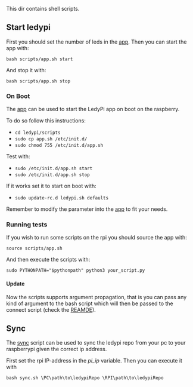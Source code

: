This dir contains shell scripts.


## Start ledypi

First you should set the number of leds in the [app](/scripts/app.sh). Then you can start the app with:

```shell script
bash scripts/app.sh start
```

And stop it with:

```shell script
bash scripts/app.sh stop
```

### On Boot

The [app](/scripts/app.sh) can be used to start the LedyPi app on boot on the raspberry.

To do so follow this instructions:
-  `cd ledypi/scripts`
-  `sudo cp app.sh /etc/init.d/`
-  `sudo chmod 755 /etc/init.d/app.sh`

Test with:
- `sudo /etc/init.d/app.sh start `
- `sudo /etc/init.d/app.sh stop `

If it works set it to start on boot with:
- `sudo update-rc.d ledypi.sh defaults`

Remember to modify the parameter into the [app](/scripts/app.sh) to fit your needs.

### Running tests
If you wish to run some scripts on the rpi you should source the app with:
```shell script
source scripts/app.sh
``` 
And then execute the scripts with:
```shell script
sudo PYTHONPATH="$pythonpath" python3 your_script.py
```

#### Update
Now the scripts supports argument propagation, that is you can pass any kind of argument to the bash script which will
 then be passed to the connect script (check the [REAMDE](../src/firebase/README.md)).
 
 
## Sync
 
 The [sync](/scripts/sync.sh) script can be used to sync the ledypi repo from your pc to your raspberrypi given the correct ip address.
 
 First set the rpi IP-address in the _pi_ip_ variable. Then you can execute it with
 ```shell script
 bash sync.sh \PC\path\to\ledypiRepo \RPI\path\to\ledypiRepo 
 ```
